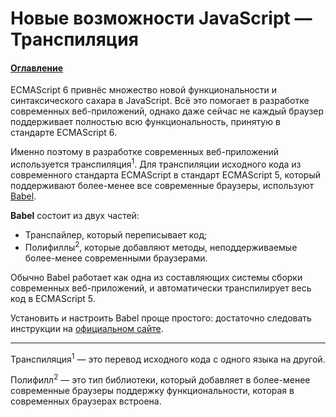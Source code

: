 # Новые возможности JavaScript — Транспиляция

#### [Оглавление](../README.md)

ECMAScript 6 привнёс множество новой функциональности и синтаксического сахара в JavaScript.
Всё это помогает в разработке современных веб-приложений, однако даже сейчас не каждый браузер
поддерживает полностью всю функциональность, принятую в стандарте ECMAScript 6.

Именно поэтому в разработке современных веб-приложений используется транспиляция<sup>1</sup>.
Для транспиляции исходного кода из современного стандарта ECMAScript в стандарт ECMAScript 5,
который поддерживают более-менее все современные браузеры, используют [Babel](https://babeljs.io).

**Babel** состоит из двух частей:
  - Транспайлер, который переписывает код;
  - Полифиллы<sup>2</sup>, которые добавляют методы, неподдерживаемые более-менее современными браузерами.

Обычно Babel работает как одна из составляющих системы сборки современных веб-приложений,
и автоматически транспилирует весь код в ECMAScript 5.

Установить и настроить Babel проще простого: достаточно следовать инструкции на
[официальном сайте](https://babeljs.io).

---

Транспиляция<sup>1</sup> — это перевод исходного кода с одного языка на другой.

Полифилл<sup>2</sup> — это тип библиотеки, который добавляет в более-менее современные браузеры поддержку
функциональности, которая в современных браузерах встроена.
